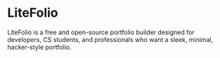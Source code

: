 # LiteFolio
LiteFolio is a free and open-source portfolio builder designed for developers, CS students, and professionals who want a sleek, minimal, hacker-style portfolio.

